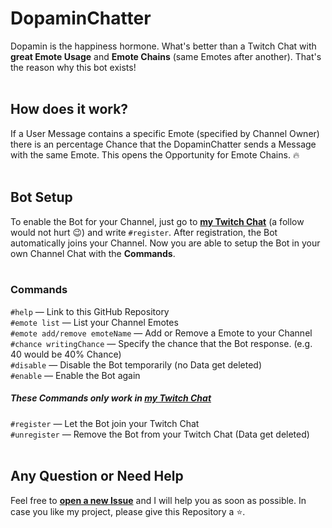# DopaminChatter
Dopamin is the happiness hormone. What's better than a Twitch Chat with **great Emote Usage** and **Emote Chains** (same Emotes after another). That's the reason why this bot exists!
</br>
</br>
## How does it work?
If a User Message contains a specific Emote (specified by Channel Owner) there is an percentage Chance that the DopaminChatter sends a Message with the same Emote. This opens the Opportunity for Emote Chains. 🔥
</br>
</br>
## Bot Setup
To enable the Bot for your Channel, just go to **[my Twitch Chat](https://twitch.tv/jakkoble)** (a follow would not hurt 😉) and write `#register`. After registration, the Bot automatically joins your Channel. Now you are able to setup the Bot in your own Channel Chat with the **Commands**.
</br>
</br>
### Commands
`#help` — Link to this GitHub Repository </br>
`#emote list` — List your Channel Emotes </br>
`#emote add/remove emoteName` — Add or Remove a Emote to your Channel </br>
`#chance writingChance` — Specify the chance that the Bot response. (e.g. 40 would be 40% Chance) </br>
`#disable` — Disable the Bot temporarily (no Data get deleted) </br>
`#enable` — Enable the Bot again </br>

##### These Commands only work in [my Twitch Chat](https://twitch.tv/jakkoble)
`#register` — Let the Bot join your Twitch Chat </br>
`#unregister` — Remove the Bot from your Twitch Chat (Data get deleted)</br>
</br>
## Any Question or Need Help
Feel free to **[open a new Issue](https://github.com/Jakkoble/DopaminChatter/issues/new)** and I will help you as soon as possible. In case you like my project, please give this Repository a ⭐.
